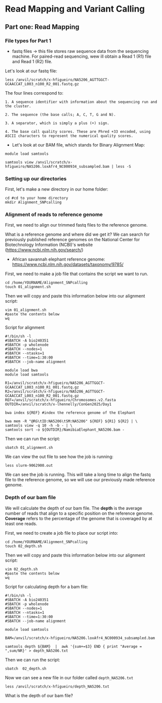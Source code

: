 # Read Mapping and Variant Calling 

## Part one: Read Mapping

### File types for Part 1

- fastq files -> this file stores raw sequence data from the sequencing machine. For paired-read sequencing, wew ill obtain a Read 1 (R1) file and Read 1 (R2) file.  

Let's look at our fastq file: 

```
less /anvil/scratch/x-hfigueiro/NA5206_AGTTGGCT-GCAACCAT_L003_n100_R2_001.fastq.gz
```

The four lines correspond to: 
```
1. A sequence identifier with information about the sequencing run and the cluster. 

2. The sequence (the base calls; A, C, T, G and N).

3. A separator, which is simply a plus (+) sign.

4. The base call quality scores. These are Phred +33 encoded, using ASCII characters to represent the numerical quality scores.
```

- Let's look at our BAM file, which stands for Binary Alignment Map:
```
module load samtools 

samtools view /anvil/scratch/x-hfigueiro/NA5206.loxAfr4_NC000934_subsampled.bam | less -S
```

### Setting up our directories

First, let's make a new directory in our home folder: 

``` 
cd #cd to your home directory
mkdir Alignment_SNPcalling
```

###  Alignment of reads to reference genome

First, we need to align our trimmed fastq files to the reference genome. 

What is a reference genome and where did we get it? We can search for previously published reference genomes on the National Center for Biotechnology Information (NCBI)'s website (https://www.ncbi.nlm.nih.gov/search/) 

- African savannah elephant reference genome: https://www.ncbi.nlm.nih.gov/datasets/taxonomy/9785/



First, we need to make a job file that contains the script we want to run. 

```
cd /home/YOURNAME/Alignment_SNPcalling
touch 01_alignment.sh
```
Then we will copy and paste this information below into our alignment script: 

```
vim 01_alignment.sh
#paste the contents below
wq
```

Script for alignment
```
#!/bin/sh -l
#SBATCH -A bio240351  
#SBATCH -p wholenode 
#SBATCH --nodes=1
#SBATCH --ntasks=1 
#SBATCH --time=1:30:00
#SBATCH --job-name alignment

module load bwa
module load samtools

R1=/anvil/scratch/x-hfigueiro/NA5206_AGTTGGCT-GCAACCAT_L003_n100_R1_001.fastq.gz
R2=/anvil/scratch/x-hfigueiro/NA5206_AGTTGGCT-GCAACCAT_L003_n100_R2_001.fastq.gz
REF=/anvil/scratch/x-hfigueiro/Chromosomes.v2.fasta
OUTDIR=/anvil/scratch/x-lhennelly/ConGen2025/Day1

bwa index ${REF} #index the reference genome of the Elephant

bwa mem -R "@RG\tID:NA5206\tSM:NA5206" ${REF} ${R1} ${R2} | \
samtools view -q 10 -h -b - | \
samtools sort -o ${OUTDIR}/NamibiaElephant_NA5206.bam -
```
Then we can run the script: 
```
sbatch 01_alignment.sh
```


We can view the out file to see how the job is running: 

```
less slurm-9062900.out
```
We can see the job is running. This will take a long time to align the fastq file to the reference genome, so we will use our previously made reference genome. 


### Depth of our bam file

We will calculate the depth of our bam file. The **depth** is the average number of reads that align to a specific position on the reference genome. **Coverage** refers to the percentage of the genome that is coveraged by at least one reads. 

First, we need to create a job file to place our script into: 
```
cd /home/YOURNAME/Alignment_SNPcalling
touch 02_depth.sh
```

Then we will copy and paste this information below into our alignment script: 

```
vim 02_depth.sh
#paste the contents below
wq
```
Script for calculating depth for a bam file: 
```
#!/bin/sh -l
#SBATCH -A bio240351  
#SBATCH -p wholenode 
#SBATCH --nodes=1
#SBATCH --ntasks=1 
#SBATCH --time=1:30:00
#SBATCH --job-name alignment

module load samtools

BAM=/anvil/scratch/x-hfigueiro/NA5206.loxAfr4_NC000934_subsampled.bam

samtools depth ${BAM}  |  awk '{sum+=$3} END { print "Average = ",sum/NR}' > depth_NA5206.txt
```
Then we can run the script: 
```
sbatch  02_depth.sh
```
Now we can see a new file in our folder called `depth_NA5206.txt`
```
less /anvil/scratch/x-hfigueiro/depth_NA5206.txt
```
What is the depth of our bam file? 




